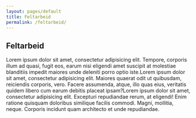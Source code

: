 ```yaml
---
layout: pages/default
title: Feltarbeid
permalink: /feltarbeid/
---
```


## Feltarbeid

Lorem ipsum dolor sit amet, consectetur adipisicing elit. Tempore, corporis illum ad quasi, fugit eos, earum nisi eligendi amet suscipit at molestiae blanditiis impedit maiores unde deleniti porro optio iste.Lorem ipsum dolor sit amet, consectetur adipisicing elit. Maiores quaerat odit ut quibusdam, reiciendis corporis, vero. Facere assumenda, atque, illo quas eius, veritatis quidem libero cum earum debitis placeat ipsam?Lorem ipsum dolor sit amet, consectetur adipisicing elit. Excepturi repudiandae rerum, at eligendi! Enim ratione quisquam doloribus similique facilis commodi. Magni, mollitia, neque. Corporis incidunt quam architecto et unde repudiandae.